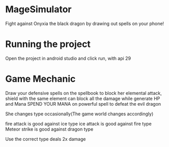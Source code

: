 # MageSimulator

Fight against Onyxia the black dragon by drawing out spells on your phone!





# Running the project

Open the project in android studio and click run, with api 29


# Game Mechanic
Draw your defensive spells on the spellbook to block her elemental attack, shield with the same element can block all the damage while generate HP and Mana 
SPEND YOUR MANA on powerful spell to defeat the evil dragon

She changes type occasionally(The game world changes accordingly)

fire attack is good against ice type
ice attack is good against fire type
Meteor strike is good against dragon type

Use the correct type deals 2x damage



